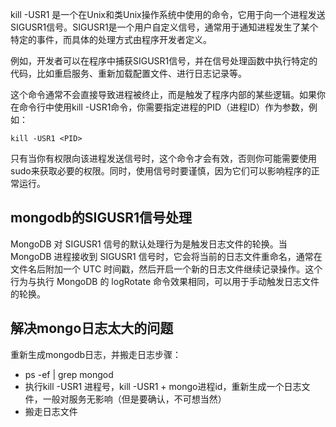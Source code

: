 kill -USR1 是一个在Unix和类Unix操作系统中使用的命令，它用于向一个进程发送SIGUSR1信号。SIGUSR1是一个用户自定义信号，通常用于通知进程发生了某个特定的事件，而具体的处理方式由程序开发者定义。

例如，开发者可以在程序中捕获SIGUSR1信号，并在信号处理函数中执行特定的代码，比如重启服务、重新加载配置文件、进行日志记录等。

这个命令通常不会直接导致进程被终止，而是触发了程序内部的某些逻辑。如果你在命令行中使用kill -USR1命令，你需要指定进程的PID（进程ID）作为参数，例如：
```
kill -USR1 <PID>
```

只有当你有权限向该进程发送信号时，这个命令才会有效，否则你可能需要使用sudo来获取必要的权限。同时，使用信号时要谨慎，因为它们可以影响程序的正常运行。

## mongodb的SIGUSR1信号处理
MongoDB 对 SIGUSR1 信号的默认处理行为是触发日志文件的轮换。当 MongoDB 进程接收到 SIGUSR1 信号时，它会将当前的日志文件重命名，通常在文件名后附加一个 UTC 时间戳，然后开启一个新的日志文件继续记录操作。这个行为与执行 MongoDB 的 logRotate 命令效果相同，可以用于手动触发日志文件的轮换。

## 解决mongo日志太大的问题
重新生成mongodb日志，并搬走日志步骤：

- ps -ef | grep mongod
- 执行kill -USR1 进程号，kill -USR1 + mongo进程id，重新生成一个日志文件，一般对服务无影响（但是要确认，不可想当然）
- 搬走日志文件